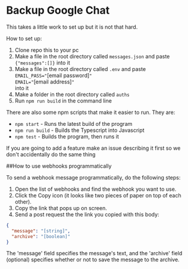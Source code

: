 # Backup Google Chat

This takes a little work to set up but it is not that hard.

How to set up:
1. Clone repo this to your pc 
2. Make a file in the root directory called `messages.json` and paste `{"messages":[]}` into it
3. Make a file in the root directory called `.env` and paste <br>
`EMAIL_PASS="`[email password]`"` <br>
`EMAIL="`[email address]`"` <br>
into it
4. Make a folder in the root directory called `auths`
5. Run `npm run build` in the command line

There are also some npm scripts that make it easier to run. They are:

- `npm start` - Runs the latest build of the program
- `npm run build` - Builds the Typescript into Javascript
- `npm test` -  Builds the program, then runs it

If you are going to add a feature make an issue describing it first so we don't accidentally do the same thing

##How to use webhooks programmatically

To send a webhook message programmatically, do the following steps:
1. Open the list of webhooks and find the webhook you want to use.
2. Click the Copy icon (it looks like two pieces of paper on top of each other).
3. Copy the link that pops up on screen.
4. Send a post request the the link you copied with this body:

```json
{
  "message": "[string]",
  "archive": "[boolean]"
}
```
The 'message' field specifies the message's text, and the 'archive' field (optional) specifies whether or not to save the message to the archive.
